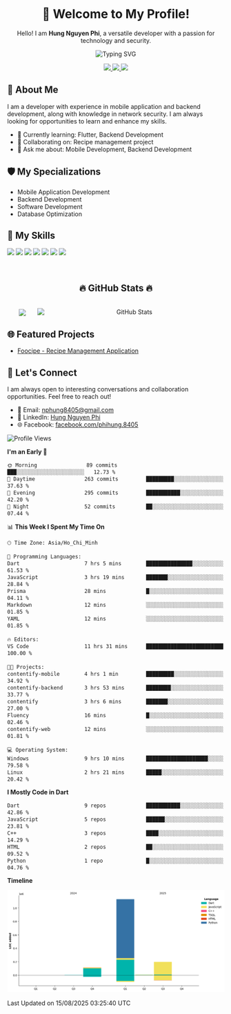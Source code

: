 <div align="center">
  <h1>👋 Welcome to My Profile!</h1>
  <p>Hello! I am <strong>Hung Nguyen Phi</strong>, a versatile developer with a passion for technology and security.</p>
  <img src="https://readme-typing-svg.herokuapp.com?size=25&duration=2500&color=8C43EA&vCenter=true&width=450&height=40&lines=Mobile+Developer+%7C+Backend+Developer+%7C+Cyber+Security" alt="Typing SVG" />
</div>

<p align="center">
  <a href="https://vn.linkedin.com/in/hung-nguyen-phi">
    <img src="https://img.shields.io/badge/-LinkedIn-0077B5?style=for-the-badge&logo=Linkedin&logoColor=white"/>
  </a>
  <a href="https://www.facebook.com/phihung.8405">
    <img src="https://img.shields.io/badge/-Facebook-1877F2?style=for-the-badge&logo=Facebook&logoColor=white"/>
  </a>
  <a href="mailto:nphung8405@gmail.com">
    <img src="https://img.shields.io/badge/-Email-D14836?style=for-the-badge&logo=Gmail&logoColor=white"/>
  </a>
</p>

## 🚀 About Me

I am a developer with experience in mobile application and backend development, along with knowledge in network security. I am always looking for opportunities to learn and enhance my skills.

- 🌱 Currently learning: Flutter, Backend Development
- 👯 Collaborating on: Recipe management project
- 💬 Ask me about: Mobile Development, Backend Development

## 🛡️ My Specializations

- Mobile Application Development
- Backend Development
- Software Development
- Database Optimization

## 🌟 My Skills

![](https://img.shields.io/badge/-Dart-0175C2?style=flat-square&logo=dart&logoColor=white)
![](https://img.shields.io/badge/-Flutter-02569B?style=flat-square&logo=flutter&logoColor=white)
![](https://img.shields.io/badge/-Node.js-8CC84B?style=flat-square&logo=node.js&logoColor=white)
![](https://img.shields.io/badge/-JavaScript-F7DF1E?style=flat-square&logo=javascript&logoColor=black)
![](https://img.shields.io/badge/-Python-3776AB?style=flat-square&logo=Python&logoColor=white)
![](https://img.shields.io/badge/-PostgreSQL-336791?style=flat-square&logo=postgresql&logoColor=white)
![](https://img.shields.io/badge/-MongoDB-47A248?style=flat-square&logo=mongodb&logoColor=white)

<br>
<h2 align="center">🔥 GitHub Stats 🔥</h2>
<!-- https://github.com/anuraghazra/github-readme-stats -->
<br>
<div align=center>
  <a href="#" title="BenjaminHung8405">
    <img width="315" align="center" src="https://github-readme-stats.vercel.app/api/top-langs/?username=BenjaminHung8405&hide=c%23,powershell,Mathematica,Ruby,Objective-C,Objective-C%2b%2b,Cuda&title_color=61dafb&text_color=ffffff&icon_color=61dafb&bg_color=20232a&langs_count=8&layout=compact&border_color=61dafb&hide_border=true" />
  </a>
  <a href="#" title="BenjaminHung8405">
    <img align="right" width="434" src="https://github-readme-stats.vercel.app/api?username=BenjaminHung8405&count_private=true&show_icons=true&theme=tokyonight" alt="GitHub Stats" />
  </a>
</div>

## 🌐 Featured Projects

- [Foocipe - Recipe Management Application](https://github.com/BenjaminHung8405/foocipe-cooking-app)

## 🤝 Let's Connect

I am always open to interesting conversations and collaboration opportunities. Feel free to reach out!

- 📧 Email: nphung8405@gmail.com
- 💼 LinkedIn: [Hung Nguyen Phi](https://vn.linkedin.com/in/hung-nguyen-phi)
- 🌐 Facebook: [facebook.com/phihung.8405](https://www.facebook.com/phihung.8405)

<!--START_SECTION:waka-->
![Profile Views](http://img.shields.io/badge/Profile%20Views-8-blue)

**I'm an Early 🐤** 

```text
🌞 Morning                89 commits          ███░░░░░░░░░░░░░░░░░░░░░░   12.73 % 
🌆 Daytime                263 commits         █████████░░░░░░░░░░░░░░░░   37.63 % 
🌃 Evening                295 commits         ███████████░░░░░░░░░░░░░░   42.20 % 
🌙 Night                  52 commits          ██░░░░░░░░░░░░░░░░░░░░░░░   07.44 % 
```


📊 **This Week I Spent My Time On** 

```text
🕑︎ Time Zone: Asia/Ho_Chi_Minh

💬 Programming Languages: 
Dart                     7 hrs 5 mins        ███████████████░░░░░░░░░░   61.53 % 
JavaScript               3 hrs 19 mins       ███████░░░░░░░░░░░░░░░░░░   28.84 % 
Prisma                   28 mins             █░░░░░░░░░░░░░░░░░░░░░░░░   04.11 % 
Markdown                 12 mins             ░░░░░░░░░░░░░░░░░░░░░░░░░   01.85 % 
YAML                     12 mins             ░░░░░░░░░░░░░░░░░░░░░░░░░   01.85 % 

🔥 Editors: 
VS Code                  11 hrs 31 mins      █████████████████████████   100.00 % 

🐱‍💻 Projects: 
contentify-mobile        4 hrs 1 min         █████████░░░░░░░░░░░░░░░░   34.92 % 
contentify-backend       3 hrs 53 mins       ████████░░░░░░░░░░░░░░░░░   33.77 % 
contentify               3 hrs 6 mins        ███████░░░░░░░░░░░░░░░░░░   27.00 % 
Fluency                  16 mins             █░░░░░░░░░░░░░░░░░░░░░░░░   02.46 % 
contentify-web           12 mins             ░░░░░░░░░░░░░░░░░░░░░░░░░   01.81 % 

💻 Operating System: 
Windows                  9 hrs 10 mins       ████████████████████░░░░░   79.58 % 
Linux                    2 hrs 21 mins       █████░░░░░░░░░░░░░░░░░░░░   20.42 % 
```

**I Mostly Code in Dart** 

```text
Dart                     9 repos             ███████████░░░░░░░░░░░░░░   42.86 % 
JavaScript               5 repos             ██████░░░░░░░░░░░░░░░░░░░   23.81 % 
C++                      3 repos             ████░░░░░░░░░░░░░░░░░░░░░   14.29 % 
HTML                     2 repos             ██░░░░░░░░░░░░░░░░░░░░░░░   09.52 % 
Python                   1 repo              █░░░░░░░░░░░░░░░░░░░░░░░░   04.76 % 
```



**Timeline**

![Lines of Code chart](https://raw.githubusercontent.com/BenjaminHung8405/BenjaminHung8405/main/assets/bar_graph.png)


 Last Updated on 15/08/2025 03:25:40 UTC
<!--END_SECTION:waka-->
